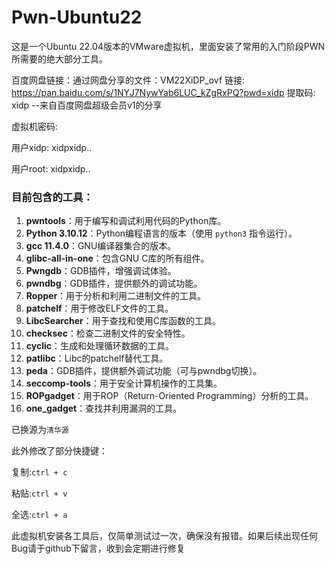 # Pwn-Ubuntu22
这是一个Ubuntu 22.04版本的VMware虚拟机，里面安装了常用的入门阶段PWN所需要的绝大部分工具。

百度网盘链接：通过网盘分享的文件：VM22XiDP_ovf
链接: https://pan.baidu.com/s/1NYJ7NywYab6LUC_kZgRxPQ?pwd=xidp 提取码: xidp 
--来自百度网盘超级会员v1的分享

虚拟机密码:

用户xidp: xidpxidp..

用户root: xidpxidp..

### 目前包含的工具：

1. **pwntools**：用于编写和调试利用代码的Python库。
2. **Python 3.10.12**：Python编程语言的版本（使用 `python3` 指令运行）。
3. **gcc 11.4.0**：GNU编译器集合的版本。
4. **glibc-all-in-one**：包含GNU C库的所有组件。
5. **Pwngdb**：GDB插件，增强调试体验。
6. **pwndbg**：GDB插件，提供额外的调试功能。
7. **Ropper**：用于分析和利用二进制文件的工具。
8. **patchelf**：用于修改ELF文件的工具。
9. **LibcSearcher**：用于查找和使用C库函数的工具。
10. **checksec**：检查二进制文件的安全特性。
11. **cyclic**：生成和处理循环数据的工具。
12. **patlibc**：Libc的patchelf替代工具。
13. **peda**：GDB插件，提供额外调试功能（可与pwndbg切换）。
14. **seccomp-tools**：用于安全计算机操作的工具集。
15. **ROPgadget**：用于ROP（Return-Oriented Programming）分析的工具。
16. **one_gadget**：查找并利用漏洞的工具。

已换源为`清华源`

此外修改了部分快捷键：

复制:`ctrl + c`

粘贴:`ctrl + v`

全选:`ctrl + a`


此虚拟机安装各工具后，仅简单测试过一次，确保没有报错。如果后续出现任何Bug请于github下留言，收到会定期进行修复
